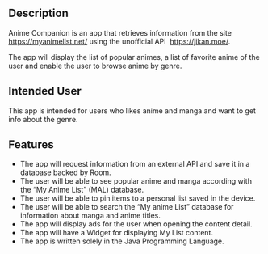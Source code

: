 ## Description
Anime Companion is an app that retrieves information from the site ​ https://myanimelist.net/ using the unofficial API ​ https://jikan.moe/.

The app will display the list of popular animes, a list of favorite anime of the user and enable the user to browse anime by genre.
## Intended User
This app is intended for users who likes anime and manga and want to get info about the genre.
## Features

* The app will request information from an external API and save it in a database backed by Room.
* The user will be able to see popular anime and manga according with the “My Anime List” (MAL) database.
* The user will be able to pin items to a personal list saved in the device.
* The user will be able to search the “My anime List” database for information about manga and anime titles.
* The app will display ads for the user when opening the content detail.
* The app will have a Widget for displaying My List content.
* The app is written solely in the Java Programming Language.

